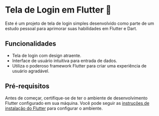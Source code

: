 # Tela de Login em Flutter 🦾

Este é um projeto de tela de login simples desenvolvido como parte de um estudo pessoal para aprimorar suas habilidades em Flutter e Dart.

## Funcionalidades

- Tela de login com design atraente.
- Interface de usuário intuitiva para entrada de dados.
- Utiliza o poderoso framework Flutter para criar uma experiência de usuário agradável.

## Pré-requisitos

Antes de começar, certifique-se de ter o ambiente de desenvolvimento Flutter configurado em sua máquina. Você pode seguir as [instruções de instalação do Flutter](https://flutter.dev/docs/get-started/install) para configurar o ambiente.
